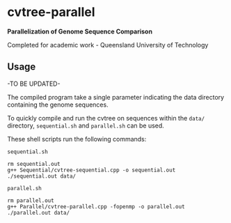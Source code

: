 # cvtree-parallel
**Parallelization of Genome Sequence Comparison**

Completed for academic work - Queensland University of Technology

## Usage
-TO BE UPDATED-

The compiled program take a single parameter indicating the data directory containing the genome sequences.

To quickly compile and run the cvtree on sequences within the `data/` directory, `sequential.sh` and `parallel.sh` can be used.

These shell scripts run the following commands:

`sequential.sh`
```
rm sequential.out
g++ Sequential/cvtree-sequential.cpp -o sequential.out
./sequential.out data/
```

`parallel.sh`
```
rm parallel.out
g++ Parallel/cvtree-parallel.cpp -fopenmp -o parallel.out
./parallel.out data/
```
